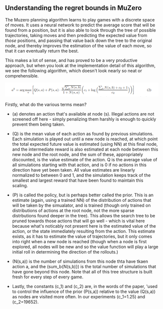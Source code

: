 ## Understanding the regret bounds in MuZero

The Muzero planning algorithm learns to play games with a discrete space of moves. It uses a neural network to predict the average score that will be found from a position, but it is also able to look through the tree of possible trajectories, taking moves and then predicting the expected value from *those* positions, and passing that value back down the tree to the original node, and thereby improves the estimation of the value of each move, so that it can eventually return the best.

This makes a lot of sense, and has proved to be a very productive approach, but when you look at the implementation detail of this algorithm, we see the following algorithm, which doesn't look nearly so neat or comprehensible.

![Search Equation](images/search_equation.png)

Firstly, what do the various terms mean? 
- \(a\) denotes an action that's available at node \(s\). Illegal actions are not screened off here - simply penalizing them harshly is enough to quickly prevent them being taken.

- \(Q\) is the mean value of each action as found by previous simulations. Each simulation is played out until a new node is reached, at which point the total expected future value is estimated (using NN) at this final node, and the intermediate reward is also estimated at each node between this new node and the root node, and the sum of these, appropriately discounted, is the value estimate of the action. Q is the average value of all simulations starting with that action, and is 0 if no actions in this direction have yet been taken. All value estimates are linearly normalized to between 0 and 1, and the simulation keeps track of the smallest and largest reward that have been found to maintain this scaling.

- \(P\) is called the policy, but is perhaps better called the prior. This is an estimate (again, using a trained NN) of the distribution of actions that will be taken by the simualator, and is trained (though only trained on distributions of actions at the root node, not the more sparse distrbutions found deeper in the tree). This allows the search tree to be pruned towards those actions that will go well - which is vital here because what's noticably not present here is the estimated value of the action, or the state immediately resulting from the action. This estimate exists, as it has to estimate the value of trajectories, but it only comes into right when a new node is reached (though when a node is first explored, all nodes will be new and so the value function will play a large initial roll in determining the direction of the rollouts.)

- \(N(s,a)\) is the number of simulations from this node thta have tkaen action a, and the \(sum_b{N(s,b)}\) is the total number of simulations that have gone beyond this node. Note that all of this tree structure is built fresh for every step of every game.

- Lastly, the constants \(c_1\) and \(c_2\) are, in the words of the paper, 'used to control the influence of the prior \(P(s,a)\) relative to the value \(Q(s,a)\) as nodes are visited more often. In our experiments \(c_1=1.25\) and \(c_2=19652\).


